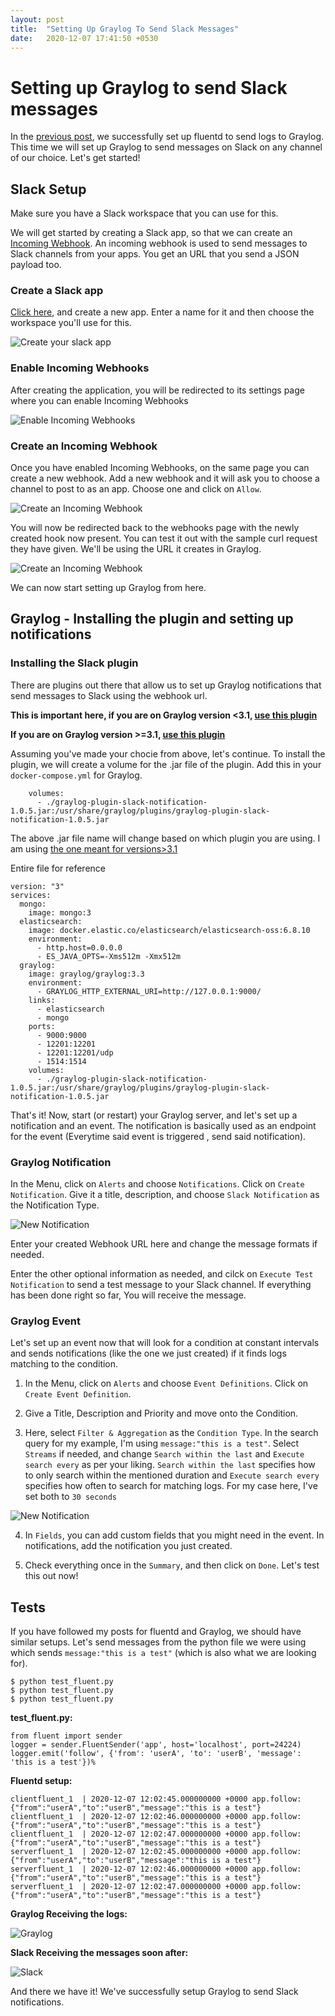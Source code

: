```yaml
---
layout: post
title:  "Setting Up Graylog To Send Slack Messages"
date:   2020-12-07 17:41:50 +0530
---
```

# Setting up Graylog to send Slack messages

In the [previous post](https://mlndshh.github.io/2020/12/02/fluent-graylog.html), we successfully set up fluentd to send logs to Graylog. This time we will set up Graylog to send messages on Slack on any channel of our choice. Let's get started!

## Slack Setup
Make sure you have a Slack workspace that you can use for this.

We will get started by creating a Slack app, so that we can create an [Incoming Webhook](https://api.slack.com/messaging/webhooks). An incoming webhook is used to send messages to Slack channels from your apps. You get an URL that you send a JSON payload too.

### Create a Slack app
[Click here](https://api.slack.com/apps?new_app=1), and create a new app. Enter a name for it and then choose the workspace you'll use for this.

![Create your slack app](/images/graylog-slack/createapp.png)

### Enable Incoming Webhooks
After creating the application, you will be redirected to its settings page where you can enable Incoming Webhooks

![Enable Incoming Webhooks](/images/graylog-slack/enablewebhooks.png)

### Create an Incoming Webhook 
Once you have enabled Incoming Webhooks, on the same page you can create a new webhook. Add a new webhook and it will ask you to choose a channel to post to as an app. Choose one and click on `Allow`. 

![Create an Incoming Webhook](/images/graylog-slack/webhook1.png)

You will now be redirected back to the webhooks page with the newly created hook now present. You can test it out with the sample curl request they have given. We'll be using the URL it creates in Graylog.

![Create an Incoming Webhook](/images/graylog-slack/webhook2.png)

We can now start setting up Graylog from here.

## Graylog - Installing the plugin and setting up notifications

### Installing the Slack plugin
There are plugins out there that allow us to set up Graylog notifications that send messages to Slack using the webhook url.

**This is important here, if you are on Graylog version <3.1, [use this plugin](https://github.com/graylog-labs/graylog-plugin-slack)**

**If you are on Graylog version >=3.1, [use this plugin](https://github.com/sportalliance/graylog-plugin-slack-notification)**

Assuming you've made your chocie from above, let's continue. To install the plugin, we will create a volume for the .jar file of the plugin. Add this in your `docker-compose.yml` for Graylog.

```
    volumes:
      - ./graylog-plugin-slack-notification-1.0.5.jar:/usr/share/graylog/plugins/graylog-plugin-slack-notification-1.0.5.jar
```

The above .jar file name will change based on which plugin you are using. I am using [the one meant for versions>3.1](https://github.com/sportalliance/graylog-plugin-slack-notification)

Entire file for reference

```
version: "3"
services:
  mongo:
    image: mongo:3
  elasticsearch:
    image: docker.elastic.co/elasticsearch/elasticsearch-oss:6.8.10
    environment: 
      - http.host=0.0.0.0
      - ES_JAVA_OPTS=-Xms512m -Xmx512m
  graylog:
    image: graylog/graylog:3.3
    environment: 
      - GRAYLOG_HTTP_EXTERNAL_URI=http://127.0.0.1:9000/
    links:
      - elasticsearch
      - mongo
    ports:
      - 9000:9000
      - 12201:12201
      - 12201:12201/udp
      - 1514:1514
    volumes:
      - ./graylog-plugin-slack-notification-1.0.5.jar:/usr/share/graylog/plugins/graylog-plugin-slack-notification-1.0.5.jar
```

That's it! Now, start (or restart) your Graylog server, and let's set up a notification and an event. The notification is basically used as an endpoint for the event (Everytime said event is triggered , send said notification).

### Graylog Notification
In the Menu, click on `Alerts` and choose `Notifications`. Click on `Create Notification`. Give it a title, description, and choose `Slack Notification` as the Notification Type. 

![New Notification](/images/graylog-slack/notif1.png)

Enter your created Webhook URL here and change the message formats if needed.

Enter the other optional information as needed, and cilck on `Execute Test Notification` to send a test message to your Slack channel. If everything has been done right so far, You will receive the message.

### Graylog Event
Let's set up an event now that will look for a condition at constant intervals and sends notifications (like the one we just created) if it finds logs matching to the condition.

1. In the Menu, click on `Alerts` and choose `Event Definitions`. Click on `Create Event Definition`. 

2. Give a Title, Description and Priority and move onto the Condition.

3. Here, select `Filter & Aggregation` as the `Condition Type`. In the search query for my example, I'm using `message:"this is a test"`. Select `Streams` if needed, and change `Search within the last` and `Execute search every` as per your liking. `Search within the last` specifies how to only search within the mentioned duration and `Execute search every` specifies how often to search for matching logs. For my case here, I've set both to `30 seconds`
 
![New Notification](/images/graylog-slack/event.png)

4. In `Fields`, you can add custom fields that you might need in the event. In notifications, add the notification you just created.

5. Check everything once in the `Summary`, and then click on `Done`. Let's test this out now!


## Tests
If you have followed my posts for fluentd and Graylog, we should have similar setups. Let's send messages from the python file we were using which sends `message:"this is a test"` (which is also what we are looking for).

```
$ python test_fluent.py
$ python test_fluent.py
$ python test_fluent.py
``` 

**test_fluent.py:**
```
from fluent import sender
logger = sender.FluentSender('app', host='localhost', port=24224)
logger.emit('follow', {'from': 'userA', 'to': 'userB', 'message': 'this is a test'})%   
```

**Fluentd setup:**

```
clientfluent_1  | 2020-12-07 12:02:45.000000000 +0000 app.follow: {"from":"userA","to":"userB","message":"this is a test"}
clientfluent_1  | 2020-12-07 12:02:46.000000000 +0000 app.follow: {"from":"userA","to":"userB","message":"this is a test"}
clientfluent_1  | 2020-12-07 12:02:47.000000000 +0000 app.follow: {"from":"userA","to":"userB","message":"this is a test"}
serverfluent_1  | 2020-12-07 12:02:45.000000000 +0000 app.follow: {"from":"userA","to":"userB","message":"this is a test"}
serverfluent_1  | 2020-12-07 12:02:46.000000000 +0000 app.follow: {"from":"userA","to":"userB","message":"this is a test"}
serverfluent_1  | 2020-12-07 12:02:47.000000000 +0000 app.follow: {"from":"userA","to":"userB","message":"this is a test"}
```

**Graylog Receiving the logs:**

![Graylog](/images/graylog-slack/graylognotif.png)

**Slack Receiving the messages soon after:**

![Slack](/images/graylog-slack/slack.png)

And there we have it! We've successfully setup Graylog to send Slack notifications.